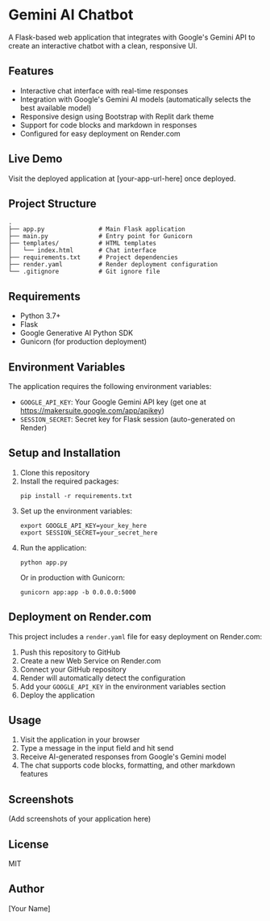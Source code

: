 # Gemini AI Chatbot

A Flask-based web application that integrates with Google's Gemini API to create an interactive chatbot with a clean, responsive UI.

## Features

- Interactive chat interface with real-time responses
- Integration with Google's Gemini AI models (automatically selects the best available model)
- Responsive design using Bootstrap with Replit dark theme
- Support for code blocks and markdown in responses
- Configured for easy deployment on Render.com

## Live Demo

Visit the deployed application at [your-app-url-here] once deployed.

## Project Structure

```
.
├── app.py               # Main Flask application
├── main.py              # Entry point for Gunicorn
├── templates/           # HTML templates
│   └── index.html       # Chat interface
├── requirements.txt     # Project dependencies
├── render.yaml          # Render deployment configuration
└── .gitignore           # Git ignore file
```

## Requirements

- Python 3.7+
- Flask
- Google Generative AI Python SDK
- Gunicorn (for production deployment)

## Environment Variables

The application requires the following environment variables:

- `GOOGLE_API_KEY`: Your Google Gemini API key (get one at https://makersuite.google.com/app/apikey)
- `SESSION_SECRET`: Secret key for Flask session (auto-generated on Render)

## Setup and Installation

1. Clone this repository
2. Install the required packages:
   ```
   pip install -r requirements.txt
   ```
3. Set up the environment variables:
   ```
   export GOOGLE_API_KEY=your_key_here
   export SESSION_SECRET=your_secret_here
   ```
4. Run the application:
   ```
   python app.py
   ```
   Or in production with Gunicorn:
   ```
   gunicorn app:app -b 0.0.0.0:5000
   ```

## Deployment on Render.com

This project includes a `render.yaml` file for easy deployment on Render.com:

1. Push this repository to GitHub
2. Create a new Web Service on Render.com
3. Connect your GitHub repository
4. Render will automatically detect the configuration
5. Add your `GOOGLE_API_KEY` in the environment variables section
6. Deploy the application

## Usage

1. Visit the application in your browser
2. Type a message in the input field and hit send
3. Receive AI-generated responses from Google's Gemini model
4. The chat supports code blocks, formatting, and other markdown features

## Screenshots

(Add screenshots of your application here)

## License

MIT

## Author

[Your Name]